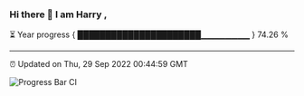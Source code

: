 ### Hi there 👋 I am Harry , 

⏳ Year progress { ██████████████████████▁▁▁▁▁▁▁▁ } 74.26 %

---

⏰ Updated on Thu, 29 Sep 2022 00:44:59 GMT

![Progress Bar CI](https://github.com/duykhang68/duykhang68/workflows/Progress%20Bar%20CI/badge.svg)

